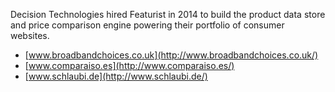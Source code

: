 Decision Technologies hired Featurist in 2014 to build the product data store and price comparison engine powering their portfolio of consumer websites.

- [www.broadbandchoices.co.uk](http://www.broadbandchoices.co.uk/)
- [www.comparaiso.es](http://www.comparaiso.es/)
- [www.schlaubi.de](http://www.schlaubi.de/)
